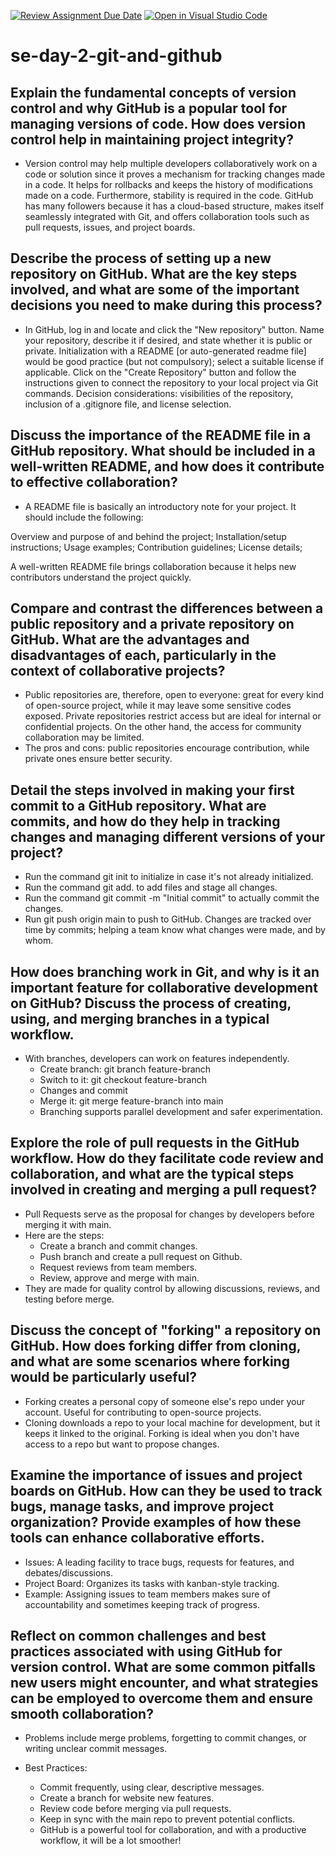 [![Review Assignment Due Date](https://classroom.github.com/assets/deadline-readme-button-22041afd0340ce965d47ae6ef1cefeee28c7c493a6346c4f15d667ab976d596c.svg)](https://classroom.github.com/a/8wgCKhpZ)
[![Open in Visual Studio Code](https://classroom.github.com/assets/open-in-vscode-2e0aaae1b6195c2367325f4f02e2d04e9abb55f0b24a779b69b11b9e10269abc.svg)](https://classroom.github.com/online_ide?assignment_repo_id=18394617&assignment_repo_type=AssignmentRepo)
# se-day-2-git-and-github
## Explain the fundamental concepts of version control and why GitHub is a popular tool for managing versions of code. How does version control help in maintaining project integrity?
* Version control may help multiple developers collaboratively work on a code or solution since it proves a mechanism for tracking changes made in a code. It helps for rollbacks and keeps the history of modifications made on a code. Furthermore, stability is required in the code. GitHub has many followers because it has a cloud-based structure, makes itself seamlessly integrated with Git, and offers collaboration tools such as pull requests, issues, and project boards.
## Describe the process of setting up a new repository on GitHub. What are the key steps involved, and what are some of the important decisions you need to make during this process?
* In GitHub, log in and locate and click the "New repository" button. 
Name your repository, describe it if desired, and state whether it is public or private. 
Initialization with a README [or auto-generated readme file] would be good practice (but not compulsory); select a suitable license if applicable.
Click on the "Create Repository" button and follow the instructions given to connect the repository to your local project via Git commands. 
Decision considerations: visibilities of the repository, inclusion of a .gitignore file, and license selection.
## Discuss the importance of the README file in a GitHub repository. What should be included in a well-written README, and how does it contribute to effective collaboration?
* A README file is basically an introductory note for your project. It should include the following:

Overview and purpose of and behind the project;
Installation/setup instructions;
Usage examples;
Contribution guidelines;
License details;

A well-written README file brings collaboration because it helps new contributors understand the project quickly.

## Compare and contrast the differences between a public repository and a private repository on GitHub. What are the advantages and disadvantages of each, particularly in the context of collaborative projects?
* Public repositories are, therefore, open to everyone: great for every kind of open-source project, while it may leave some sensitive codes exposed. Private repositories restrict access but are ideal for internal or confidential projects. On the other hand, the access for community collaboration may be limited. 
* The pros and cons: public repositories encourage contribution, while private ones ensure better security.
## Detail the steps involved in making your first commit to a GitHub repository. What are commits, and how do they help in tracking changes and managing different versions of your project?
* Run the command git init to initialize in case it's not already initialized. 
* Run the command git add. to add files and stage all changes. 
* Run the command git commit -m "Initial commit" to actually commit the changes. 
* Run git push origin main to push to GitHub. Changes are tracked over time by commits; helping a team know what changes were made, and by whom.
## How does branching work in Git, and why is it an important feature for collaborative development on GitHub? Discuss the process of creating, using, and merging branches in a typical workflow.
* With branches, developers can work on features independently. 
    * Create branch: git branch feature-branch 
    * Switch to it: git checkout feature-branch 
    * Changes and commit
    * Merge it: git merge feature-branch into main
    * Branching supports parallel development and safer experimentation.
## Explore the role of pull requests in the GitHub workflow. How do they facilitate code review and collaboration, and what are the typical steps involved in creating and merging a pull request?
* Pull Requests serve as the proposal for changes by developers before merging it with main.
* Here are the steps: 
    *  Create a branch and commit changes.
    *  Push branch and create a pull request on Github.
    *  Request reviews from team members.
    *  Review, approve and merge with main. 
* They are made for quality control by allowing discussions, reviews, and testing before merge.
## Discuss the concept of "forking" a repository on GitHub. How does forking differ from cloning, and what are some scenarios where forking would be particularly useful?
* Forking creates a personal copy of someone else's repo under your account. Useful for contributing to open-source projects. 
* Cloning downloads a repo to your local machine for development, but it keeps it linked to the original. Forking is ideal when you don't have access to a repo but want to propose changes.
## Examine the importance of issues and project boards on GitHub. How can they be used to track bugs, manage tasks, and improve project organization? Provide examples of how these tools can enhance collaborative efforts.
* Issues: A leading facility to trace bugs, requests for features, and debates/discussions.
* Project Board: Organizes its tasks with kanban-style tracking.
* Example: Assigning issues to team members makes sure of accountability and sometimes keeping track of progress.

## Reflect on common challenges and best practices associated with using GitHub for version control. What are some common pitfalls new users might encounter, and what strategies can be employed to overcome them and ensure smooth collaboration?
* Problems include merge problems, forgetting to commit changes, or writing unclear commit messages. 

* Best Practices:
  * Commit frequently, using clear, descriptive messages.
  * Create a branch for website new features.
  * Review code before merging via pull requests.
  * Keep in sync with the main repo to prevent potential conflicts.
  * GitHub is a powerful tool for collaboration, and with a productive workflow, it will be a lot smoother!
